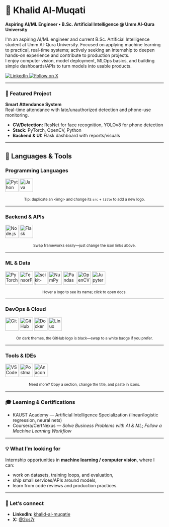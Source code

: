 # 🧠 Khalid Al-Muqati

**Aspiring AI/ML Engineer • B.Sc. Artificial Intelligence @ Umm Al-Qura University**

I'm an aspiring AI/ML engineer and current B.Sc. Artificial Intelligence student at Umm Al-Qura University. Focused on applying machine learning to practical, real-time systems; actively seeking an internship to deepen hands-on experience and contribute to production projects.  
I enjoy computer vision, model deployment, MLOps basics, and building simple dashboards/APIs to turn models into usable products.

<p align="left">
  <a href="https://www.linkedin.com/in/khalid-al-muqatie-9254a8271?utm_source=share&utm_campaign=share_via&utm_content=profile&utm_medium=ios_app">
    <img alt="LinkedIn" src="https://img.shields.io/badge/LinkedIn-Connect-0A66C2?style=for-the-badge&logo=linkedin&logoColor=white">
  </a>
  <a href="https://x.com/2cs7r?s=21">
    <img alt="Follow on X" src="https://img.shields.io/badge/Follow_on_X-000000?style=for-the-badge&logo=x&logoColor=white">
  </a>
</p>

---

### 🔭 Featured Project
**Smart Attendance System**  
Real-time attendance with late/unauthorized detection and phone-use monitoring.  
- **CV/Detection:** ResNet for face recognition, YOLOv8 for phone detection  
- **Stack:** PyTorch, OpenCV, Python  
- **Backend & UI:** Flask dashboard with reports/visuals

---

## 🧰 Languages & Tools

<!-- Section 1 -->
### Programming Languages
<p align="left">
  <a href="https://www.python.org/" title="Python"><img alt="Python" src="https://cdn.jsdelivr.net/gh/devicons/devicon/icons/python/python-original.svg" height="42"/></a>
  <a href="https://www.java.com/" title="Java"><img alt="Java" src="https://cdn.jsdelivr.net/gh/devicons/devicon/icons/java/java-original.svg" height="42"/></a>
</p>

<p align="center"><sub>Tip: duplicate an &lt;img&gt; and change its <code>src</code> + <code>title</code> to add a new logo.</sub></p>

---

<!-- Section 2 -->
### Backend & APIs
<p align="left">
  <a href="https://nodejs.org/" title="Node.js"><img alt="Node.js" src="https://cdn.jsdelivr.net/gh/devicons/devicon/icons/nodejs/nodejs-original.svg" height="42"/></a>
  <a href="https://flask.palletsprojects.com/" title="Flask"><img alt="Flask" src="https://cdn.jsdelivr.net/gh/devicons/devicon/icons/flask/flask-original.svg" height="42"/></a>
</p>

<p align="center"><sub>Swap frameworks easily—just change the icon links above.</sub></p>

---

<!-- Section 3 -->
### ML & Data
<p align="left">
  <a href="https://pytorch.org/" title="PyTorch"><img alt="PyTorch" src="https://cdn.jsdelivr.net/gh/devicons/devicon/icons/pytorch/pytorch-original.svg" height="42"/></a>
  <a href="https://www.tensorflow.org/" title="TensorFlow"><img alt="TensorFlow" src="https://cdn.jsdelivr.net/gh/devicons/devicon/icons/tensorflow/tensorflow-original.svg" height="42"/></a>
  <a href="https://scikit-learn.org/" title="scikit-learn"><img alt="scikit-learn" src="https://cdn.jsdelivr.net/gh/devicons/devicon/icons/scikitlearn/scikitlearn-original.svg" height="42"/></a>
  <a href="https://numpy.org/" title="NumPy"><img alt="NumPy" src="https://cdn.jsdelivr.net/gh/devicons/devicon/icons/numpy/numpy-original.svg" height="42"/></a>
  <a href="https://pandas.pydata.org/" title="Pandas"><img alt="Pandas" src="https://cdn.jsdelivr.net/gh/devicons/devicon/icons/pandas/pandas-original.svg" height="42"/></a>
  <a href="https://opencv.org/" title="OpenCV"><img alt="OpenCV" src="https://cdn.jsdelivr.net/gh/devicons/devicon/icons/opencv/opencv-original.svg" height="42"/></a>
  <a href="https://jupyter.org/" title="Jupyter"><img alt="Jupyter" src="https://cdn.jsdelivr.net/gh/devicons/devicon/icons/jupyter/jupyter-original.svg" height="42"/></a>
</p>

<p align="center"><sub>Hover a logo to see its name; click to open docs.</sub></p>

---

<!-- Section 4 -->
### DevOps & Cloud
<p align="left">
  <a href="https://git-scm.com/" title="Git"><img alt="Git" src="https://cdn.jsdelivr.net/gh/devicons/devicon/icons/git/git-original.svg" height="42"/></a>
  <a href="https://github.com/" title="GitHub"><img alt="GitHub" src="https://cdn.jsdelivr.net/gh/devicons/devicon/icons/github/github-original.svg" height="42"/></a>
  <a href="https://www.docker.com/" title="Docker"><img alt="Docker" src="https://cdn.jsdelivr.net/gh/devicons/devicon/icons/docker/docker-original.svg" height="42"/></a>
  <a href="https://www.linux.org/" title="Linux"><img alt="Linux" src="https://cdn.jsdelivr.net/gh/devicons/devicon/icons/linux/linux-original.svg" height="42"/></a>
</p>

<p align="center"><sub>On dark themes, the GitHub logo is black—swap to a white badge if you prefer.</sub></p>

---

<!-- Section 5 -->
### Tools & IDEs
<p align="left">
  <a href="https://code.visualstudio.com/" title="VS Code"><img alt="VS Code" src="https://cdn.jsdelivr.net/gh/devicons/devicon/icons/vscode/vscode-original.svg" height="42"/></a>
  <a href="https://www.postman.com/" title="Postman"><img alt="Postman" src="https://cdn.jsdelivr.net/gh/devicons/devicon/icons/postman/postman-original.svg" height="42"/></a>
  <a href="https://www.anaconda.com/" title="Anaconda"><img alt="Anaconda" src="https://cdn.jsdelivr.net/gh/devicons/devicon/icons/anaconda/anaconda-original.svg" height="42"/></a>
</p>

<p align="center"><sub>Need more? Copy a section, change the title, and paste in icons.</sub></p>

---

### 🎓 Learning & Certifications
- KAUST Academy — Artificial Intelligence Specialization (linear/logistic regression, neural nets)
- Coursera/CertNexus — *Solve Business Problems with AI & ML*; *Follow a Machine Learning Workflow*

---

### 💡 What I’m looking for
Internship opportunities in **machine learning / computer vision**, where I can:
- work on datasets, training loops, and evaluation,
- ship small services/APIs around models,
- learn from code reviews and production practices.

---

### 🤝 Let’s connect
- **LinkedIn:** <a href="https://www.linkedin.com/in/khalid-al-muqatie-9254a8271?utm_source=share&utm_campaign=share_via&utm_content=profile&utm_medium=ios_app">khalid-al-muqatie</a>  
- **X:** <a href="https://x.com/2cs7r?s=21">@2cs7r</a>
